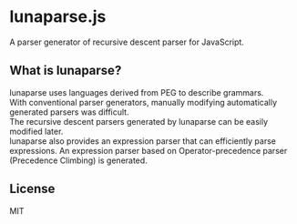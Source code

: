 # lunaparse.js
A parser generator of recursive descent parser for JavaScript.

## What is lunaparse?
lunaparse uses languages derived from PEG to describe grammars.\
With conventional parser generators, manually modifying automatically generated parsers was difficult.\
The recursive descent parsers generated by lunaparse can be easily modified later.\
lunaparse also provides an expression parser that can efficiently parse expressions. An expression parser based on Operator-precedence parser (Precedence Climbing) is generated.

## License
MIT
